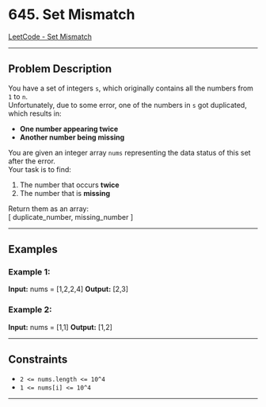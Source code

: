 # 645. Set Mismatch

[LeetCode - Set Mismatch](https://leetcode.com/problems/set-mismatch/)

---

## Problem Description
You have a set of integers `s`, which originally contains all the numbers from `1` to `n`.  
Unfortunately, due to some error, one of the numbers in `s` got duplicated, which results in:
- **One number appearing twice**
- **Another number being missing**

You are given an integer array `nums` representing the data status of this set after the error.  
Your task is to find:
1. The number that occurs **twice**
2. The number that is **missing**

Return them as an array:  
[ duplicate_number, missing_number ]


---

## Examples

### Example 1:
**Input:**
nums = [1,2,2,4]
**Output:**
[2,3]


### Example 2:
**Input:**
nums = [1,1]
**Output:**
[1,2]

---

## Constraints
- `2 <= nums.length <= 10^4`
- `1 <= nums[i] <= 10^4`

---
